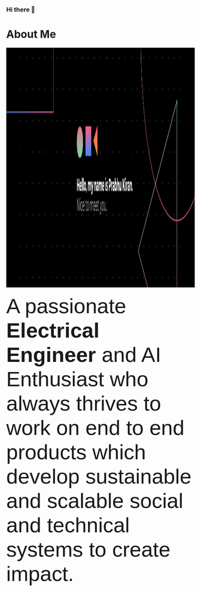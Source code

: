 ### Hi there 👋

# About Me

<p align="center">  <img width="1280" height="640" src="https://raw.githubusercontent.com/PrabhuKiran8790/PrabhuKiran8790/main/Banner.png">  </p>

<span style="font-family:Sans-serif; font-size:56px;"> A passionate **Electrical Engineer** and AI Enthusiast who always thrives to work on end to end products which develop sustainable and scalable social and technical systems to create impact.</span>
